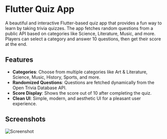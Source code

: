 # Flutter Quiz App

A beautiful and interactive Flutter-based quiz app that provides a fun way to learn by taking trivia quizzes. The app fetches random questions from a public API based on categories like Science, Literature, Music, and more. Players can select a category and answer 10 questions, then get their score at the end.

## Features

- **Categories**: Choose from multiple categories like Art & Literature, Science, Music, History, Sports, and more.
- **Randomized Questions**: Questions are fetched dynamically from the Open Trivia Database API.
- **Score Display**: Shows the score out of 10 after completing the quiz.
- **Clean UI**: Simple, modern, and aesthetic UI for a pleasant user experience.

## Screenshots

![Screenshot](images/screenshot.png) <!-- Add a link to your screenshot -->

